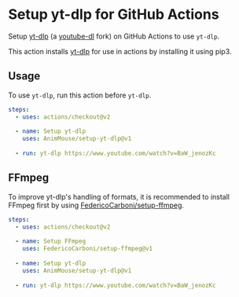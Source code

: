 # Setup yt-dlp for GitHub Actions
Setup [yt-dlp](https://github.com/yt-dlp/yt-dlp) (a [youtube-dl](https://github.com/ytdl-org/youtube-dl) fork) on GitHub Actions to use `yt-dlp`.

This action installs [yt-dlp](https://github.com/yt-dlp/yt-dlp) for use in actions by installing it using pip3.

## Usage
To use `yt-dlp`, run this action before `yt-dlp`.

```yml
steps:
  - uses: actions/checkout@v2
    
  - name: Setup yt-dlp
    uses: AnimMouse/setup-yt-dlp@v1
    
  - run: yt-dlp https://www.youtube.com/watch?v=BaW_jenozKc
```

## FFmpeg
To improve yt-dlp's handling of formats, it is recommended to install FFmpeg first by using [FedericoCarboni/setup-ffmpeg](https://github.com/FedericoCarboni/setup-ffmpeg).

```yml
steps:
  - uses: actions/checkout@v2
    
  - name: Setup FFmpeg
    uses: FedericoCarboni/setup-ffmpeg@v1
    
  - name: Setup yt-dlp
    uses: AnimMouse/setup-yt-dlp@v1
    
  - run: yt-dlp https://www.youtube.com/watch?v=BaW_jenozKc
```